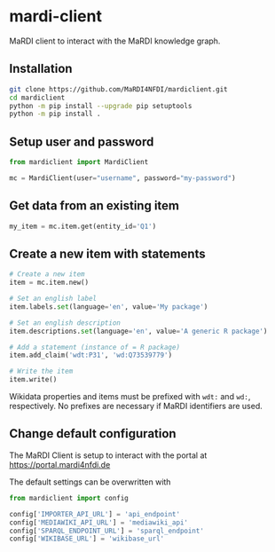 # mardi-client
MaRDI client to interact with the MaRDI knowledge graph.

## Installation

```bash
git clone https://github.com/MaRDI4NFDI/mardiclient.git
cd mardiclient
python -m pip install --upgrade pip setuptools
python -m pip install .
```

## Setup user and password
```python
from mardiclient import MardiClient

mc = MardiClient(user="username", password="my-password")
```

## Get data from an existing item
```python
my_item = mc.item.get(entity_id='Q1')
```

## Create a new item with statements
```python
# Create a new item
item = mc.item.new()

# Set an english label
item.labels.set(language='en', value='My package')

# Set an english description
item.descriptions.set(language='en', value='A generic R package')

# Add a statement (instance of = R package)
item.add_claim('wdt:P31', 'wd:Q73539779')

# Write the item
item.write()
```

Wikidata properties and items must be prefixed with ```wdt:``` and ```wd:```, respectively.
No prefixes are necessary if MaRDI identifiers are used.

## Change default configuration
The MaRDI Client is setup to interact with the portal at https://portal.mardi4nfdi.de

The default settings can be overwritten with
```python
from mardiclient import config

config['IMPORTER_API_URL'] = 'api_endpoint'
config['MEDIAWIKI_API_URL'] = 'mediawiki_api'
config['SPARQL_ENDPOINT_URL'] = 'sparql_endpoint'
config['WIKIBASE_URL'] = 'wikibase_url'
```
